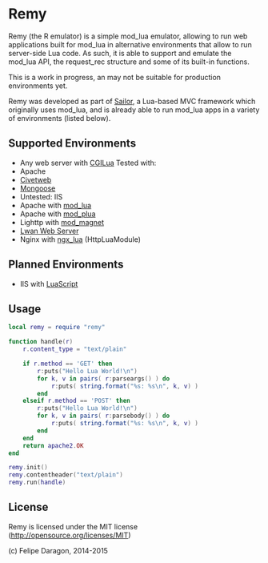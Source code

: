 # Remy #

Remy (the R emulator) is a simple mod_lua emulator, allowing to run web applications built for mod_lua in alternative environments that allow to run server-side Lua code. As such, it is able to support and emulate the mod_lua API, the request_rec structure and some of its built-in functions.

This is a work in progress, an may not be suitable for production environments yet.

Remy was developed as part of [Sailor](https://github.com/Etiene/sailor), a Lua-based MVC framework which originally uses mod_lua, and is already able to run mod_lua apps in a variety of environments (listed below).

## Supported Environments #

* Any web server with [CGILua](https://github.com/keplerproject/cgilua) Tested with:
 * Apache
 * [Civetweb](https://github.com/bel2125/civetweb)
 * [Mongoose](https://github.com/cesanta/mongoose)
 * Untested: IIS
* Apache with [mod_lua](http://www.modlua.org/)
* Apache with [mod_plua](https://github.com/Humbedooh/mod_pLua)
* Lighttp with [mod_magnet](http://redmine.lighttpd.net/projects/1/wiki/Docs_ModMagnet)
* [Lwan Web Server](http://lwan.ws/)
* Nginx with [ngx_lua](https://github.com/nginx/nginx) (HttpLuaModule)

## Planned Environments #

* IIS with [LuaScript](http://na-s.jp/LuaScript/)

## Usage #

``` lua
local remy = require "remy"

function handle(r)
    r.content_type = "text/plain"

    if r.method == 'GET' then
        r:puts("Hello Lua World!\n")
        for k, v in pairs( r:parseargs() ) do
            r:puts( string.format("%s: %s\n", k, v) )
        end
    elseif r.method == 'POST' then
        r:puts("Hello Lua World!\n")
        for k, v in pairs( r:parsebody() ) do
            r:puts( string.format("%s: %s\n", k, v) )
        end
    end
    return apache2.OK
end

remy.init()
remy.contentheader("text/plain")
remy.run(handle)
```

## License #

Remy is licensed under the MIT license (http://opensource.org/licenses/MIT)

(c) Felipe Daragon, 2014-2015